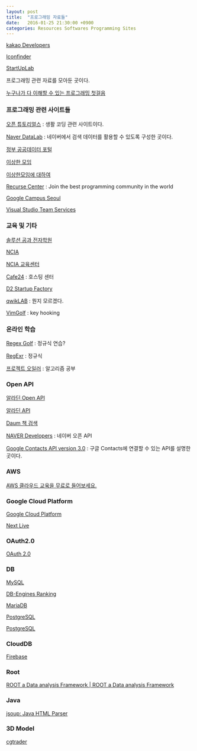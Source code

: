 ```yaml
---
layout: post
title:  "프로그래밍 자료들"
date:   2016-01-25 21:30:00 +0900
categories: Resources Softwares Programming Sites
---
```


[kakao Developers](https://developers.kakao.com/docs/ios)

[Iconfinder](https://www.iconfinder.com)

[StartUpLab](http://startuplab.co.kr/boards?boardtype=notice)

프로그래밍 관련 자료를 모아둔 곳이다.

[누구나가 다 이해할 수 있는 프로그래밍 첫걸음](http://blog.eairship.kr)

### 프로그래밍 관련 사이트들

[오픈 튜토리얼스](https://www.opentutorials.org) : 생활 코딩 관련 사이트이다.

[Naver DataLab](http://datalab.naver.com) : 네이버에서 검색 데이터를 활용할 수 있도록 구성한 곳이다.

[정부 공공데이터 포털](https://www.data.go.kr/#/L21haW4=)

[이상한 모임](http://blog.weirdx.io)

[이상한모임에 대하여](http://minieetea.com/2015/06/archives/3219)

[Recurse Center](https://www.recurse.com) : Join the best programming community in the world

[Google Campus Seoul](https://www.campus.co/seoul/ko)

[Visual Studio Team Services](https://www.visualstudio.com/ko-kr/products/visual-studio-team-services-vs.aspx)


### 교육 및 기타

[솔루션 공과 전자학원](http://solutionbank.co.kr/curriculum/curriculum04_detail.php?serial_no=27)

[NCIA](http://ncia.kr)

[NCIA 교육센터](http://ncia.kr/edu/)

[Cafe24](http://www.cafe24.com/?controller=product_page&type=server&page=virtual_linux) : 호스팅 센터

[D2 Startup Factory](http://d2startup.com)

[qwikLAB](https://qwiklabs.com/whats_a_lab?locale=en) : 뭔지 모르겠다.

[VimGolf](http://www.vimgolf.com) : key hooking


### 온라인 학습

[Regex Golf](http://regex.alf.nu) : 정규식 연습?

[RegExr](http://www.regexr.com) : 정규식

[프로젝트 오일러](http://euler.synap.co.kr) : 알고리즘 공부

### Open API

[알라딘 Open API](http://blog.aladin.co.kr/openapi/category/29154402?communitytype=MyPaper)

[알라딘 API](http://www.apistore.co.kr/generalApi/generalApiView.do?general_service_seq=72)

[Daum 책 검색](https://developers.daum.net/services/apis/search/book)

[NAVER Developers](https://developers.naver.com/main) : 네이버 오픈 API

[Google Contacts API version 3.0](https://developers.google.com/google-apps/contacts/v3/) : 구글 Contacts에 연결할 수 있는 API를 설명한 곳이다.


### AWS

[AWS 클라우드 교육을 무료로 들어보세요.](https://aws.amazon.com/ko/events/awsome-day/seoul-04/?sc_channel=psm&sc_campaign=sel_awsomeday_04&sc_publisher=+fb_ln+&sc_medium=em_&sc_content=event&sc_country=kr&sc_geo=apac&trkCampaign=sel_awsomeday_04&trk=psm_facebook&adbsc=social_20160202_57848106&adbid=1670853369838024&adbpl=fb&adbpr=1563378127252216)


### Google Cloud Platform

[Google Cloud Platform](https://cloud.google.com)

[Next Live](https://cloudwebinars.withgoogle.com/live/next-live)


### OAuth2.0

[OAuth 2.0](http://oauth.net/2/)


### DB

[MySQL](http://www.mysql.com)

[DB-Engines Ranking](http://db-engines.com/en/ranking)

[MariaDB](https://mariadb.org)

[PostgreSQL](https://en.wikipedia.org/wiki/PostgreSQL)

[PostgreSQL](http://www.postgresql.org)


### CloudDB

[Firebase](https://www.firebase.com)


### Root

[ROOT a Data analysis Framework | ROOT a Data analysis Framework](https://root.cern.ch/)


### Java

[jsoup: Java HTML Parser](http://jsoup.org)


### 3D Model

[cgtrader](https://www.cgtrader.com)
